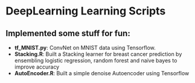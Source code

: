 # DeepLearning Learning Scripts

## Implemented some stuff for fun:

 - **tf_MNIST.py**: ConvNet on MNIST data using Tensorflow.
 - **Stacking.R**: Built a Stacking learner for breast cancer prediction  by ensembling logistic regression, random forest and naive bayes to improve accuracy
 - **AutoEncoder.R**: Built a simple denoise Autoencoder using Tensorflow




